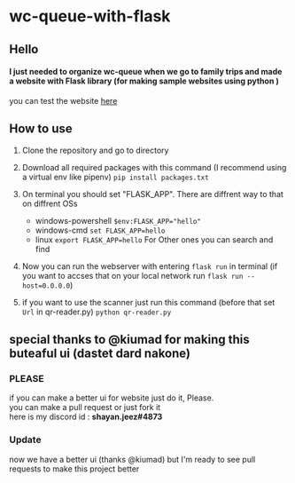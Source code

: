 # wc-queue-with-flask
## Hello <br>
#### I just needed to organize wc-queue when we go to family trips and made a website with Flask library (for making sample websites using python ) <br>
you can test the website [here](https://shayan15sa.pythonanywhere.com/ "here")

## How to use
1. Clone the repository and go to directory

2. Download all required packages with this command (I recommend using a virtual env like pipenv) 
`pip install packages.txt` 

3. On terminal you should set "FLASK_APP". There are diffrent way to that on diffrent OSs
	- windows-powershell `$env:FLASK_APP="hello"`
	- windows-cmd `set FLASK_APP=hello`
	- linux `export FLASK_APP=hello`
	For Other ones you can search and find

4. Now you can run the webserver with entering `flask run` in terminal (if you want to accses that on your local network run `flask run --host=0.0.0.0`)

5. if you want to use the scanner just run this command (before that set `Url` in qr-reader.py) `python qr-reader.py`

## special thanks to @kiumad for making this buteaful ui (dastet dard nakone)
###  **PLEASE** <br>
if you can make a better ui for website just do it, Please.
<br>
you can make a pull request or just fork it
<br>
here is my discord id : **shayan.jeez#4873**
<br>

### Update
now we have a better ui (thanks @kiumad) but I'm ready to see pull requests to make this project better
